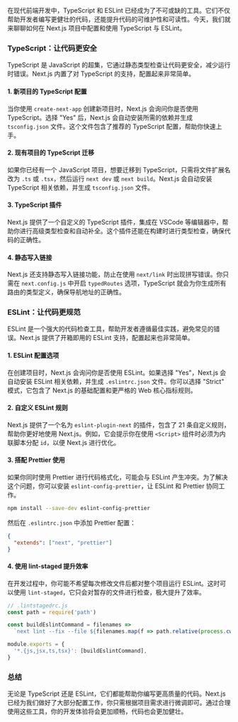 在现代前端开发中，TypeScript 和 ESLint 已经成为了不可或缺的工具。它们不仅帮助开发者编写更健壮的代码，还能提升代码的可维护性和可读性。今天，我们就来聊聊如何在 Next.js 项目中配置和使用 TypeScript 与 ESLint。

### TypeScript：让代码更安全

TypeScript 是 JavaScript 的超集，它通过静态类型检查让代码更安全，减少运行时错误。Next.js 内置了对 TypeScript 的支持，配置起来非常简单。

#### 1. 新项目的 TypeScript 配置

当你使用 `create-next-app` 创建新项目时，Next.js 会询问你是否使用 TypeScript。选择 "Yes" 后，Next.js 会自动安装所需的依赖并生成 `tsconfig.json` 文件。这个文件包含了推荐的 TypeScript 配置，帮助你快速上手。

#### 2. 现有项目的 TypeScript 迁移

如果你已经有一个 JavaScript 项目，想要迁移到 TypeScript，只需将文件扩展名改为 `.ts` 或 `.tsx`，然后运行 `next dev` 或 `next build`。Next.js 会自动安装 TypeScript 相关依赖，并生成 `tsconfig.json` 文件。

#### 3. TypeScript 插件

Next.js 提供了一个自定义的 TypeScript 插件，集成在 VSCode 等编辑器中，帮助你进行高级类型检查和自动补全。这个插件还能在构建时进行类型检查，确保代码的正确性。

#### 4. 静态写入链接

Next.js 还支持静态写入链接功能，防止在使用 `next/link` 时出现拼写错误。你只需在 `next.config.js` 中开启 `typedRoutes` 选项，TypeScript 就会为你生成所有路由的类型定义，确保导航地址的正确性。

### ESLint：让代码更规范

ESLint 是一个强大的代码检查工具，帮助开发者遵循最佳实践，避免常见的错误。Next.js 提供了开箱即用的 ESLint 支持，配置起来也非常简单。

#### 1. ESLint 配置选项

在创建项目时，Next.js 会询问你是否使用 ESLint。如果选择 "Yes"，Next.js 会自动安装 ESLint 相关依赖，并生成 `.eslintrc.json` 文件。你可以选择 "Strict" 模式，它包含了 Next.js 的基础配置和更严格的 Web 核心指标规则。

#### 2. 自定义 ESLint 规则

Next.js 提供了一个名为 `eslint-plugin-next` 的插件，包含了 21 条自定义规则，帮助你更好地使用 Next.js。例如，它会提示你在使用 `<Script>` 组件时必须为内联脚本分配 `id`，以便 Next.js 进行优化。

#### 3. 搭配 Prettier 使用

如果你同时使用 Prettier 进行代码格式化，可能会与 ESLint 产生冲突。为了解决这个问题，你可以安装 `eslint-config-prettier`，让 ESLint 和 Prettier 协同工作。

```bash
npm install --save-dev eslint-config-prettier
```

然后在 `.eslintrc.json` 中添加 Prettier 配置：

```json
{
  "extends": ["next", "prettier"]
}
```

#### 4. 使用 lint-staged 提升效率

在开发过程中，你可能不希望每次修改文件后都对整个项目运行 ESLint。这时可以使用 `lint-staged`，它只会对暂存的文件进行检查，极大提升了效率。

```javascript
// .lintstagedrc.js
const path = require('path')

const buildEslintCommand = filenames =>
  `next lint --fix --file ${filenames.map(f => path.relative(process.cwd(), f)).join(' --file ')}`

module.exports = {
  '*.{js,jsx,ts,tsx}': [buildEslintCommand],
}
```

### 总结

无论是 TypeScript 还是 ESLint，它们都能帮助你编写更高质量的代码。Next.js 已经为我们做好了大部分配置工作，你只需根据项目需求进行微调即可。通过合理使用这些工具，你的开发体验将会更加顺畅，代码也会更加健壮。
